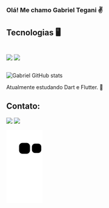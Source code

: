 ### Olá! Me chamo Gabriel Tegani ✌️

## Tecnologias 🖥️

<div style="display: inline_block"><br/>
  <img align="center" "alt="dart" src="https://img.shields.io/badge/Dart-0175C2?style=for-the-badge&logo=dart&logoColor=white" />
  <img align="center" "alt="flutter" src="https://img.shields.io/badge/Flutter-02569B?style=for-the-badge&logo=flutter&logoColor=white" />
</div><br/>

![Gabriel GitHub stats](https://github-readme-stats.vercel.app/api?username=GLtegani&show_icons=true&theme=tokyonight)

Atualmente estudando Dart e Flutter. 📱

## Contato:

<div>
   
  <a href="https://www.linkedin.com/in/gabriel-tegani-21b253241/" target="_blank"><img src="https://img.shields.io/badge/-LinkedIn-%230077B5?style=for-the-badge&logo=linkedin&logoColor=white" target="_blank"></a> 
<a href = "mailto:gabrielbtegani@gmail.com"><img src="https://img.shields.io/badge/-Gmail-%23333?style=for-the-badge&logo=gmail&logoColor=white" target="_blank"></a>

![Snake animation](https://github.com/rafaballerini/rafaballerini/blob/output/github-contribution-grid-snake.svg)
</div>

 

